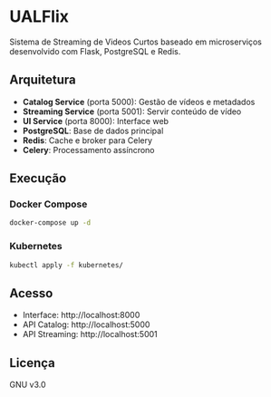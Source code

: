 # UALFlix

Sistema de Streaming de Videos Curtos baseado em microserviços desenvolvido com Flask, PostgreSQL e Redis.

## Arquitetura

- **Catalog Service** (porta 5000): Gestão de vídeos e metadados
- **Streaming Service** (porta 5001): Servir conteúdo de vídeo
- **UI Service** (porta 8000): Interface web
- **PostgreSQL**: Base de dados principal
- **Redis**: Cache e broker para Celery
- **Celery**: Processamento assíncrono

## Execução

### Docker Compose
```bash
docker-compose up -d
```

### Kubernetes
```bash
kubectl apply -f kubernetes/
```

## Acesso
- Interface: http://localhost:8000
- API Catalog: http://localhost:5000
- API Streaming: http://localhost:5001


## Licença
GNU v3.0
